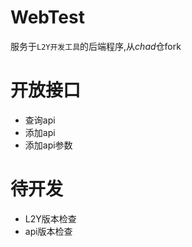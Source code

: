 # WebTest
服务于`L2Y开发工具`的后端程序,从*chad*仓fork

# 开放接口
- 查询api
- 添加api
- 添加api参数

# 待开发
- L2Y版本检查
- api版本检查
